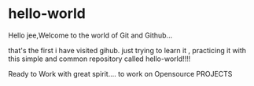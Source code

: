 # hello-world
Hello jee,Welcome to the world of Git and Github...

that's the first i have visited gihub.
just trying to learn it , practicing it with this simple and common repository called hello-world!!!!

Ready to Work with great spirit....
to work on Opensource PROJECTS 
